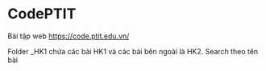 # CodePTIT
Bài tập web https://code.ptit.edu.vn/

Folder _HK1 chứa các bài HK1 và các bài bên ngoài là HK2. Search theo tên bài 
 
